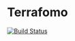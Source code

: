 # Terrafomo

[![Build Status](https://api.travis-ci.org/brendanhay/terrafomo.svg?branch=master)](https://travis-ci.org/brendanhay/terrafomo)
